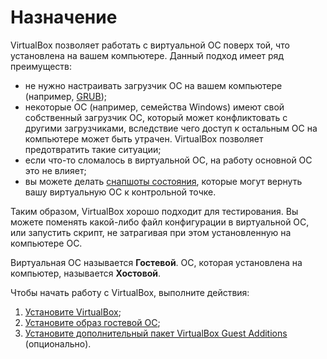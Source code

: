 # Назначение

VirtualBox позволяет работать с виртуальной ОС поверх той, что установлена на вашем компьютере. Данный подход имеет ряд преимуществ:

- не нужно настраивать загрузчик ОС на вашем компьютере (например, [GRUB](https://ru.wikipedia.org/wiki/GNU_GRUB));
- некоторые ОС (например, семейства Windows) имеют свой собственный загрузчик ОС, который может конфликтовать с другими загрузчиками, вследствие чего доступ к остальным ОС на компьютере может быть утрачен. VirtualBox позволяет предотвратить такие ситуации;
- если что-то сломалось в виртуальной ОС, на работу основной ОС это не влияет;
- вы можете делать [снапшоты состояния](snapshot.md), которые могут вернуть вашу виртуальную ОС к контрольной точке.

Таким образом, VirtualBox хорошо подходит для тестирования. Вы можете поменять какой-либо файл конфигурации в виртуальной ОС, или запустить скрипт, не затрагивая при этом установленную на компьютере ОС.

Виртуальная ОС называется **Гостевой**. ОС, которая установлена на компьютер, называется **Хостовой**.

Чтобы начать работу с VirtualBox, выполните действия:

1. [Установите VirtualBox](virtualbox-installation-guide.md);
2. [Установите образ гостевой ОС](guest-os-installation-guide.md);
3. [Установите дополнительный пакет VirtualBox Guest Additions](vbox-guest-additions.md) (опционально).
